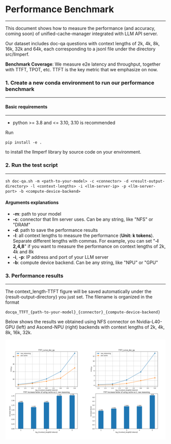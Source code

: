 # Performance Benchmark

***

This document shows how to measure the performance (and accuracy, coming soon) of unified-cache-manager integrated with LLM API server.

Our dataset includes doc-qa questions with context lengths of 2k, 4k, 8k, 16k, 32k and 64k, each corresponding to a jsonl file under the directory src/llmperf.

**Benchmark Coverage**: We measure e2e latency and throughput, together with TTFT, TPOT, etc. TTFT is the key metric that we emphasize on now. 

### 1. Create a new conda environment to run our performance benchmark

***

#### Basic requirements

***

+ python >= 3.8 and <= 3.10, 3.10 is recommended

Run
```
pip install -e .
```

to install the llmperf library by source code on your environment.

### 2. Run the test script

***

```
sh doc-qa.sh -m <path-to-your-model> -c <connector> -d <result-output-directory> -l <context-lengths> -i <llm-server-ip> -p <llm-server-port> -b <compute-device-backend>
```

#### Arguments explanations

+ **-m**: path to your model
+ **-c**: connector that llm server uses. Can be any string, like "NFS" or "DRAM"
+ **-d**: path to save the performance results
+ **-l**: all context lengths to measure the performance (**Unit: k tokens**). Separate different lengths with commas. For example, you can set "**-l 2,4,8**" if you want to measure the performance on context lengths of 2k, 4k and 8k
+ **-i**, **-p**: IP address and port of your LLM server
+ **-b**: compute device backend. Can be any string, like "NPU" or "GPU"

### 3. Performance results

***

The context_length-TTFT figure will be saved automatically under the {result-output-directory} you just set. The filename is organized in the format

```
docqa_TTFT_{path-to-your-model}_{connector}_{compute-device-backend}
```

Below shows the results we obtained using NFS connector on Nvidia-L40-GPU (left) and Ascend-NPU (right) backends with context lengths of 2k, 4k, 8k, 16k, 32k.

![](images/GPU_NPU.png)